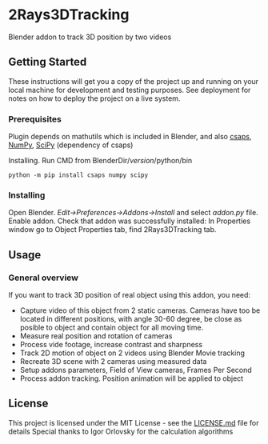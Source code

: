 # 2Rays3DTracking

Blender addon to track 3D position by two videos

## Getting Started

These instructions will get you a copy of the project up and running on your local machine for development and testing purposes. See deployment for notes on how to deploy the project on a live system.

### Prerequisites

Plugin depends on mathutils which is included in Blender, and also [csaps](https://github.com/espdev/csaps), [NumPy](https://numpy.org/), [SciPy](https://www.scipy.org/) (dependency of csaps)

Installing. Run CMD from BlenderDir/*version*/python/bin

```
python -m pip install csaps numpy scipy
```

### Installing

Open Blender. *Edit->Preferences->Addons->Install* and select *addon.py* file. Enable addon.
Check that addon was successfully installed: In Properties window go to Object Properties tab, find 2Rays3DTracking tab.

## Usage

### General overview

If you want to track 3D position of real object using this addon, you need:

* Capture video of this object from 2 static cameras. Cameras have too be located in different positions, with angle 30-60 degree, be close as posible to object and contain object for all moving time.
* Measure real position and rotation of cameras
* Process vide footage, increase contrast and sharpness
* Track 2D motion of object on 2 videos using Blender Movie tracking
* Recreate 3D scene with 2 cameras using measured data
* Setup addons parameters, Field of View cameras, Frames Per Second
* Process addon tracking. Position animation will be applied to object

## License

This project is licensed under the MIT License - see the [LICENSE.md](LICENSE.md) file for details
Special thanks to Igor Orlovsky for the calculation algorithms
